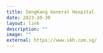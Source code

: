```yaml
---
title: SengKang General Hospital
date: 2023-10-30
layout: link
description: ""
image: ""
external: https://www.skh.com.sg/
---
```

